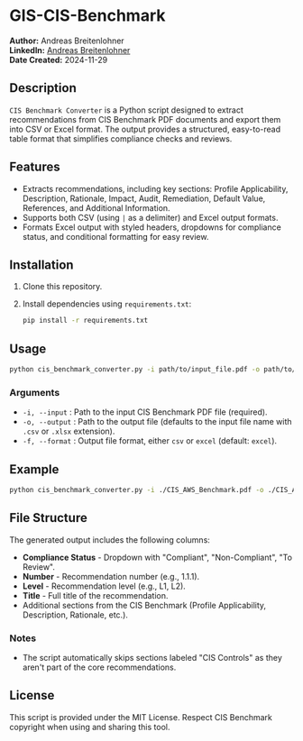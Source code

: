 # GIS-CIS-Benchmark

**Author:** Andreas Breitenlohner  
**LinkedIn:** [Andreas Breitenlohner](https://www.linkedin.com/in/breitenlohner/)  
**Date Created:** 2024-11-29

## Description

`CIS Benchmark Converter` is a Python script designed to extract recommendations from CIS Benchmark PDF documents and export them into CSV or Excel format. The output provides a structured, easy-to-read table format that simplifies compliance checks and reviews.

## Features

- Extracts recommendations, including key sections: Profile Applicability, Description, Rationale, Impact, Audit, Remediation, Default Value, References, and Additional Information.
- Supports both CSV (using `|` as a delimiter) and Excel output formats.
- Formats Excel output with styled headers, dropdowns for compliance status, and conditional formatting for easy review.

## Installation

1. Clone this repository.
2. Install dependencies using `requirements.txt`:

   ```bash
   pip install -r requirements.txt
   ```

## Usage

```bash
python cis_benchmark_converter.py -i path/to/input_file.pdf -o path/to/output_file -f [csv|excel]
```

### Arguments

- `-i, --input` : Path to the input CIS Benchmark PDF file (required).
- `-o, --output` : Path to the output file (defaults to the input file name with `.csv` or `.xlsx` extension).
- `-f, --format` : Output file format, either `csv` or `excel` (default: `excel`).

## Example

```bash
python cis_benchmark_converter.py -i ./CIS_AWS_Benchmark.pdf -o ./CIS_AWS_Benchmark.xlsx -f excel
```

## File Structure

The generated output includes the following columns:

- **Compliance Status** - Dropdown with "Compliant", "Non-Compliant", "To Review".
- **Number** - Recommendation number (e.g., 1.1.1).
- **Level** - Recommendation level (e.g., L1, L2).
- **Title** - Full title of the recommendation.
- Additional sections from the CIS Benchmark (Profile Applicability, Description, Rationale, etc.).

### Notes

- The script automatically skips sections labeled "CIS Controls" as they aren't part of the core recommendations.

## License

This script is provided under the MIT License. Respect CIS Benchmark copyright when using and sharing this tool.
